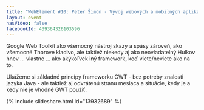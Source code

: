 ```yaml
---
title: "WebElement #10: Peter Šimún - Vývoj webových a mobilných aplikácií pomocou Google Web Toolkit"
layout: event
hasVideo: false
facebookId: 439364326103596
---
```



Google Web Toolkit ako všemocný nástroj skazy a spásy zároveň, ako všemocné Thorove kladivo, ale taktiež niekedy aj ako
neovladatelný Hulkov hnev ... vlastne ... ako akýkoľvek iný framework, keď viete/neviete ako na to.

Ukážeme si základné princípy frameworku GWT - bez potreby znalosti jazyka Java - ale taktiež aj odvrátenú stranu mesiaca
a situácie, kedy je a kedy nie je vhodné GWT použiť.

{% include slideshare.html id="13932689" %}
